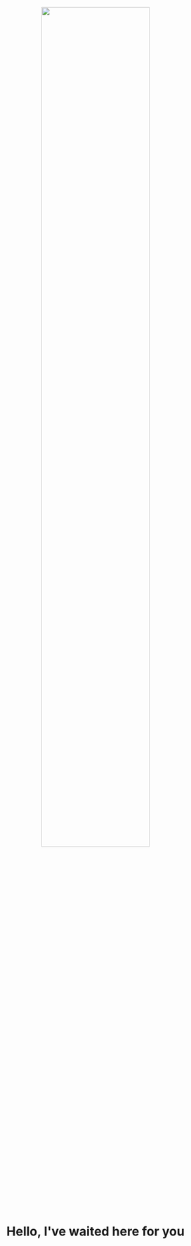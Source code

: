 <p align="center" width="100%">
  <img width="70%" src="https://media1.tenor.com/m/YV1LR_Vx0bIAAAAC/dario-dario-moccia.gif" />
  <h1 align="center">Hello, I've waited here for you</h1>
</p>
